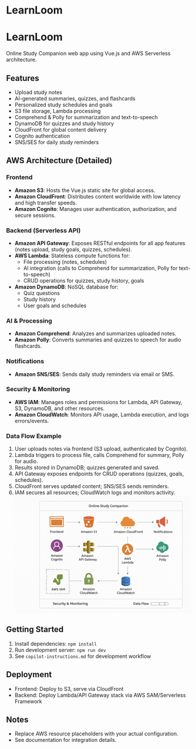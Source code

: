 # LearnLoom



# LearnLoom

Online Study Companion web app using Vue.js and AWS Serverless architecture.

## Features
- Upload study notes
- AI-generated summaries, quizzes, and flashcards
- Personalized study schedules and goals
- S3 file storage, Lambda processing
- Comprehend & Polly for summarization and text-to-speech
- DynamoDB for quizzes and study history
- CloudFront for global content delivery
- Cognito authentication
- SNS/SES for daily study reminders


## AWS Architecture (Detailed)

### Frontend
- **Amazon S3**: Hosts the Vue.js static site for global access.
- **Amazon CloudFront**: Distributes content worldwide with low latency and high transfer speeds.
- **Amazon Cognito**: Manages user authentication, authorization, and secure sessions.

### Backend (Serverless API)
- **Amazon API Gateway**: Exposes RESTful endpoints for all app features (notes upload, study goals, quizzes, schedules).
- **AWS Lambda**: Stateless compute functions for:
	- File processing (notes, schedules)
	- AI integration (calls to Comprehend for summarization, Polly for text-to-speech)
	- CRUD operations for quizzes, study history, goals
- **Amazon DynamoDB**: NoSQL database for:
	- Quiz questions
	- Study history
	- User goals and schedules

### AI & Processing
- **Amazon Comprehend**: Analyzes and summarizes uploaded notes.
- **Amazon Polly**: Converts summaries and quizzes to speech for audio flashcards.

### Notifications
- **Amazon SNS/SES**: Sends daily study reminders via email or SMS.

### Security & Monitoring
- **AWS IAM**: Manages roles and permissions for Lambda, API Gateway, S3, DynamoDB, and other resources.
- **Amazon CloudWatch**: Monitors API usage, Lambda execution, and logs errors/events.

### Data Flow Example
1. User uploads notes via frontend (S3 upload, authenticated by Cognito).
2. Lambda triggers to process file, calls Comprehend for summary, Polly for audio.
3. Results stored in DynamoDB; quizzes generated and saved.
4. API Gateway exposes endpoints for CRUD operations (quizzes, goals, schedules).
5. CloudFront serves updated content; SNS/SES sends reminders.
6. IAM secures all resources; CloudWatch logs and monitors activity.
![LearnLoom](learnloom.png)
## Getting Started
1. Install dependencies: `npm install`
2. Run development server: `npm run dev`
3. See `copilot-instructions.md` for development workflow

## Deployment
- Frontend: Deploy to S3, serve via CloudFront
- Backend: Deploy Lambda/API Gateway stack via AWS SAM/Serverless Framework

## Notes
- Replace AWS resource placeholders with your actual configuration.
- See documentation for integration details.
